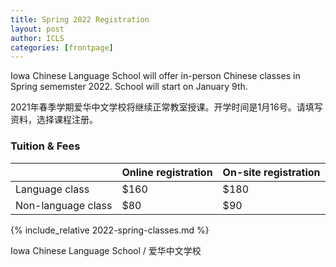 ```yaml
---
title: Spring 2022 Registration  
layout: post
author: ICLS
categories: [frontpage]
---
```

Iowa Chinese Language School will offer in-person Chinese classes in Spring sememster 2022. School will start on January 9th.
	
2021年春季学期爱华中文学校将继续正常教室授课。开学时间是1月16号。请填写资料，选择课程注册。

###  Tuition & Fees

|              | Online registration        | On-site registration |
|:-------------|:------------------|:------|
| Language class | $160  | $180  |
| Non-language class | $80    | $90  |

{% include_relative 2022-spring-classes.md %}


Iowa Chinese Language School / 爱华中文学校	
